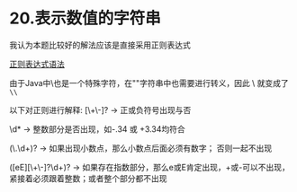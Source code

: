 # 20.表示数值的字符串

我认为本题比较好的解法应该是直接采用正则表达式

[正则表达式语法](https://www.runoob.com/regexp/regexp-syntax.html)

由于Java中\也是一个特殊字符，在""字符串中也需要进行转义，因此 \ 就变成了 `\\` 

以下对正则进行解释:
[\\+\\-]?            -> 正或负符号出现与否

\\d*                 -> 整数部分是否出现，如-.34 或 +3.34均符合

(\\.\\d+)?           -> 如果出现小数点，那么小数点后面必须有数字；
                        否则一起不出现
                        
([eE][\\+\\-]?\\d+)? -> 如果存在指数部分，那么e或E肯定出现，+或-可以不出现，
                        紧接着必须跟着整数；或者整个部分都不出现